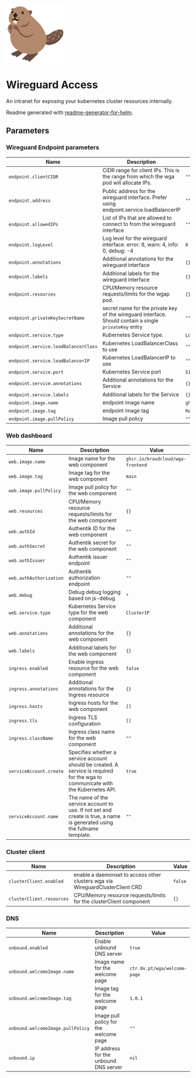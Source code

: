 ![beaver logo](docs/bobr.png?raw=true)

# Wireguard Access

An intranet for exposing your kubernetes cluster resources internally.

Readme generated with [readme-generator-for-helm](https://github.com/bitnami/readme-generator-for-helm).

## Parameters

### Wireguard Endpoint parameters

| Name                                 | Description                                                                                            | Value                    |
| ------------------------------------ | ------------------------------------------------------------------------------------------------------ | ------------------------ |
| `endpoint.clientCIDR`                | CIDR range for client IPs. This is the range from which the wga pod will allocate IPs.                 | `""`                     |
| `endpoint.address`                   | Public address for the wireguard interface. Prefer using endpoint.service.loadBalancerIP               | `""`                     |
| `endpoint.allowedIPs`                | List of IPs that are allowed to connect to from the wireguard interface                                | `""`                     |
| `endpoint.logLevel`                  | Log level for the wireguard interface. error: 8, warn: 4, info: 0, debug: -4                           | `0`                      |
| `endpoint.annotations`               | Additional annotations for the wireguard interface                                                     | `{}`                     |
| `endpoint.labels`                    | Additional labels for the wireguard interface                                                          | `{}`                     |
| `endpoint.resources`                 | CPU/Memory resource requests/limits for the wgap pod.                                                  | `{}`                     |
| `endpoint.privateKeySecretName`      | secret name for the private key of the wireguard interface. Should contain a single `privateKey` entry | `""`                     |
| `endpoint.service.type`              | Kubernetes Service type.                                                                               | `LoadBalancer`           |
| `endpoint.service.loadBalancerClass` | Kubernetes LoadBalancerClass to use                                                                    | `""`                     |
| `endpoint.service.loadBalancerIP`    | Kubernetes LoadBalancerIP to use                                                                       | `""`                     |
| `endpoint.service.port`              | Kubernetes Service port                                                                                | `51820`                  |
| `endpoint.service.annotations`       | Additional annotations for the Service                                                                 | `{}`                     |
| `endpoint.service.labels`            | Additional labels for the Service                                                                      | `{}`                     |
| `endpoint.image.name`                | endpoint image name                                                                                    | `ghcr.io/kraudcloud/wga` |
| `endpoint.image.tag`                 | endpoint image tag                                                                                     | `Release.appVersion`     |
| `endpoint.image.pullPolicy`          | Image pull policy                                                                                      | `""`                     |

### Web dashboard

| Name                    | Description                                                                                                                      | Value                             |
| ----------------------- | -------------------------------------------------------------------------------------------------------------------------------- | --------------------------------- |
| `web.image.name`        | Image name for the web component                                                                                                 | `ghcr.io/kraudcloud/wga-frontend` |
| `web.image.tag`         | Image tag for the web component                                                                                                  | `main`                            |
| `web.image.pullPolicy`  | Image pull policy for the web component                                                                                          | `""`                              |
| `web.resources`         | CPU/Memory resource requests/limits for the web component                                                                        | `{}`                              |
| `web.authId`            | Authentik ID for the web component                                                                                               | `""`                              |
| `web.authSecret`        | Authentik secret for the web component                                                                                           | `""`                              |
| `web.authIssuer`        | Authentik issuer endpoint                                                                                                        | `""`                              |
| `web.authAuthorization` | Authentik authorization endpoint                                                                                                 | `""`                              |
| `web.debug`             | Debug debug logging based on js-debug                                                                                            | `*`                               |
| `web.service.type`      | Kubernetes Service type for the web component                                                                                    | `ClusterIP`                       |
| `web.annotations`       | Additional annotations for the web component                                                                                     | `{}`                              |
| `web.labels`            | Additional labels for the web component                                                                                          | `{}`                              |
| `ingress.enabled`       | Enable ingress resource for the web component                                                                                    | `false`                           |
| `ingress.annotations`   | Additional annotations for the Ingress resource                                                                                  | `{}`                              |
| `ingress.hosts`         | Ingress hosts for the web component                                                                                              | `[]`                              |
| `ingress.tls`           | Ingress TLS configuration                                                                                                        | `[]`                              |
| `ingress.className`     | Ingress class name for the web component                                                                                         | `""`                              |
| `serviceAccount.create` | Specifies whether a service account should be created. A service is required for the wga to communicate with the Kubernetes API. | `true`                            |
| `serviceAccount.name`   | The name of the service account to use. If not set and create is true, a name is generated using the fullname template.          | `""`                              |

### Cluster client

| Name                      | Description                                                                    | Value   |
| ------------------------- | ------------------------------------------------------------------------------ | ------- |
| `clusterClient.enabled`   | enable a daemonset to access other clusters wga via WireguardClusterClient CRD | `false` |
| `clusterClient.resources` | CPU/Memory resource requests/limits for the clusterClient component            | `{}`    |

### DNS

| Name                              | Description                            | Value                        |
| --------------------------------- | -------------------------------------- | ---------------------------- |
| `unbound.enabled`                 | Enable unbound DNS server              | `true`                       |
| `unbound.welcomeImage.name`       | Image name for the welcome page        | `ctr.0x.pt/wga/welcome-page` |
| `unbound.welcomeImage.tag`        | Image tag for the welcome page         | `1.0.1`                      |
| `unbound.welcomeImage.pullPolicy` | Image pull policy for the welcome page | `""`                         |
| `unbound.ip`                      | IP address for the unbound DNS server  | `nil`                        |
